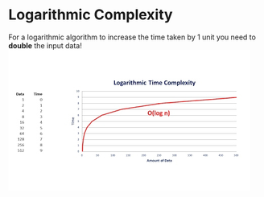 # Logarithmic Complexity
For a logarithmic algorithm to increase the time taken by 1 unit you need to **double** the input data!
![Logarithmic-Complexity-Graph](Logarithmic-Complexity-Graph.jpg)